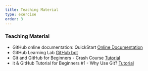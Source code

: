 ```yaml
---
title: Teaching Material  
type: exercise
order: 3
---
```


### **Teaching Material**

- GitHub online documentation: QuickStart [Online Documentation](https://docs.github.com/en/get-started/quickstart)
- GitHub Learning Lab [GitHub bot](ihttps://github.com/marketplace/github-learning-lab)
- Git and GitHub for Beginners - Crash Course [Tutorial](https://www.youtube.com/watch?v=RGOj5yH7evk)
- it & GitHub Tutorial for Beginners #1 - Why Use Git? [Tutorial](https://www.youtube.com/watch?v=3RjQznt-8kE&list=PL4cUxeGkcC9goXbgTDQ0n_4TBzOO0ocPR&index=2) 

